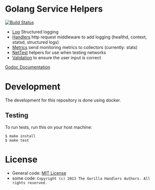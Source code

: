 # Golang Service Helpers

[![Build Status](https://travis-ci.org/graze/golang-service.svg?branch=master)](https://travis-ci.org/graze/golang-service)

- [Log](log/README.md) Structured logging
- [Handlers](handlers/README.md) http request middleware to add logging (healthd, context, statsd, structured logs)
- [Metrics](metrics/README.md) send monitoring metrics to collectors (currently: stats)
- [NetTest](nettest/README.md) helpers for use when testing networks
- [Validation](validate/README.md) to ensure the user input is correct

[Godoc Documentation](https://godoc.org/github.com/graze/golang-service)

# Development

The development for this repository is done using docker.

## Testing

To run tests, run this on your host machine:

```
$ make install
$ make test
```

# License

- General code: [MIT License](LICENSE)
- some code: `Copyright (c) 2013 The Gorilla Handlers Authors. All rights reserved.`
